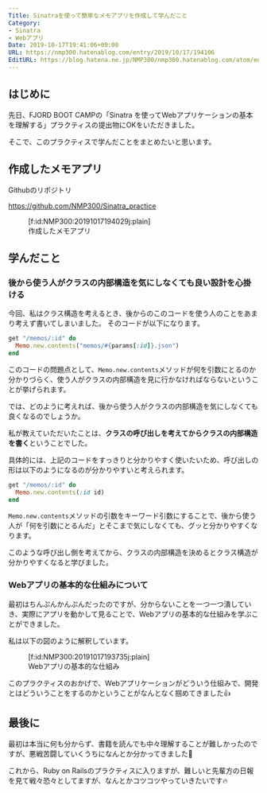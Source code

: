 ```yaml
---
Title: Sinatraを使って簡単なメモアプリを作成して学んだこと
Category:
- Sinatra
- Webアプリ
Date: 2019-10-17T19:41:06+09:00
URL: https://nmp300.hatenablog.com/entry/2019/10/17/194106
EditURL: https://blog.hatena.ne.jp/NMP300/nmp300.hatenablog.com/atom/entry/26006613450826265
---
```


## はじめに
先日、FJORD BOOT CAMPの「Sinatra を使ってWebアプリケーションの基本を理解する」プラクティスの提出物にOKをいただきました。

そこで、このプラクティスで学んだことをまとめたいと思います。


## 作成したメモアプリ

Githubのリポジトリ

https://github.com/NMP300/Sinatra_practice

<figure class="figure-image figure-image-fotolife" title="作成したメモアプリ">[f:id:NMP300:20191017194029j:plain]<figcaption>作成したメモアプリ</figcaption></figure>

## 学んだこと

### 後から使う人がクラスの内部構造を気にしなくても良い設計を心掛ける

今回、私はクラス構造を考えるとき、後からのこのコードを使う人のことをあまり考えず書いてしまいました。
そのコードが以下になります。

```ruby
get "/memos/:id" do
  Memo.new.contents("memos/#{params[:id]}.json")
end
```

このコードの問題点として、`Memo.new.contents`メソッドが何を引数にとるのか分かりづらく、使う人がクラスの内部構造を見に行かなければならないということが挙げられます。


では、どのように考えれば、後から使う人がクラスの内部構造を気にしなくても良くなるのでしょうか。

私が教えていただいたことは、**クラスの呼び出しを考えてからクラスの内部構造を書く**ということでした。

具体的には、上記のコードをすっきりと分かりやすく使いたいため、呼び出しの形は以下のようになるのが分かりやすいと考えられます。

```ruby
get "/memos/:id" do
  Memo.new.contents(:id id)
end
```

`Memo.new.contents`メソッドの引数をキーワード引数にすることで、後から使う人が「何を引数にとるんだ」とそこまで気にしなくても、グッと分かりやすくなります。

このような呼び出し側を考えてから、クラスの内部構造を決めるとクラス構造が分かりやすくなると学びました。

### Webアプリの基本的な仕組みについて

最初はちんぷんかんぷんだったのですが、分からないことを一つ一つ潰していき、実際にアプリを動かして見ることで、Webアプリの基本的な仕組みを学ぶことができました。

私は以下の図のように解釈しています。

<figure class="figure-image figure-image-fotolife" title="Webアプリの基本的な仕組み">[f:id:NMP300:20191017193735j:plain]<figcaption>Webアプリの基本的な仕組み</figcaption></figure>


このプラクティスのおかげで、Webアプリケーションがどういう仕組みで、開発とはどういうことをするのかということがなんとなく掴めてきました👍

## 最後に

最初は本当に何も分からず、書籍を読んでも中々理解することが難しかったのですが、悪戦苦闘していくうちになんとか分かってきました💪

これから、Ruby on Railsのプラクティスに入りますが、難しいと先輩方の日報を見て戦々恐々としてますが、なんとかコツコツやっていきたいです🔥
